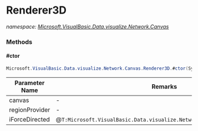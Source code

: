 ﻿# Renderer3D
_namespace: [Microsoft.VisualBasic.Data.visualize.Network.Canvas](./index.md)_





### Methods

#### #ctor
```csharp
Microsoft.VisualBasic.Data.visualize.Network.Canvas.Renderer3D.#ctor(System.Func{System.Drawing.Graphics},System.Func{System.Drawing.Rectangle},Microsoft.VisualBasic.Data.visualize.Network.Layouts.Interfaces.IForceDirected,System.Boolean)
```


|Parameter Name|Remarks|
|--------------|-------|
|canvas|-|
|regionProvider|-|
|iForceDirected|@``T:Microsoft.VisualBasic.Data.visualize.Network.Layouts.ForceDirected3D``|



